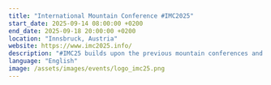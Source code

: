 ```yaml
---
title: "International Mountain Conference #IMC2025"
start_date: 2025-09-14 08:00:00 +0200
end_date: 2025-09-18 20:00:00 +0200
location: "Innsbruck, Austria"
website: https://www.imc2025.info/
description: "#IMC25 builds upon the previous mountain conferences and aims to continue this scientific conference series exclusively targeted towards mountain-research."
language: "English"
image: /assets/images/events/logo_imc25.png
---
```

